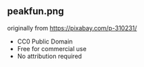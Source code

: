 peakfun.png
--------------------------------------------------------------------------------

originally from https://pixabay.com/p-310231/

* CC0 Public Domain
* Free for commercial use
* No attribution required
